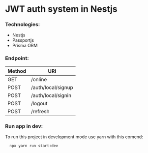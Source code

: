 # JWT auth system in Nestjs

### Technologies:
* Nestjs
* Passportjs
* Prisma ORM

### Endpoint:

| Method       |URI                    |
|--------------|-----------------------|
| GET          | /online               |
| POST         | /auth/local/signup    |
| POST         | /auth/local/signin    |
| POST         | /logout               |
| POST         | /refresh              |

### Run app in dev:

To run this project in development mode use yarn with this comend:

```bash
  npx yarn run start:dev
```
